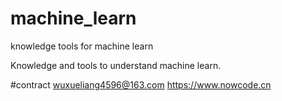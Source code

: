 # machine_learn
knowledge tools for machine learn


Knowledge and tools to understand machine learn.


#contract
wuxueliang4596@163.com
https://www.nowcode.cn
